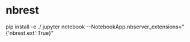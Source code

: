 # nbrest

pip install -e ./
jupyter notebook --NotebookApp.nbserver_extensions="{'nbrest.ext':True}"
